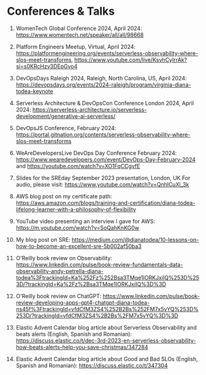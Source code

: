 # Conferences & Talks

1. WomenTech Global Conference 2024, April 2024: https://www.womentech.net/speaker/all/all/98668

2. Platform Engineers Meetup, Virtual, April 2024: https://platformengineering.org/events/serverless-observability-where-slos-meet-transforms, https://www.youtube.com/live/KsvhCyIrrAk?si=s0KRcHzv3DEpGvo4 

3. DevOpsDays Raleigh 2024, Raleigh, North Carolina, US, April 2024: https://devopsdays.org/events/2024-raleigh/program/virginia-diana-todea-keynote
   
4. Serverless Architecture & DevOpsCon Conference London 2024, April 2024: https://serverless-architecture.io/serverless-development/generative-ai-serverless/
   
5. DevOpsJS Conference, February 2024: 
https://portal.gitnation.org/contents/serverless-observability-where-slos-meet-transforms

6. WeAreDevelopersLive DevOps Day Conference February 2024: https://www.wearedevelopers.com/event/DevOps-Day-February-2024 and
https://youtube.com/watch?v=XO1FqCCgvfE

7. Slides for the SREday September 2023 presentation, London, UK
For audio, please visit: https://www.youtube.com/watch?v=QnhlCuXl_3k

8. AWS blog post on my certificate path: https://aws.amazon.com/blogs/training-and-certification/diana-todea-lifelong-learner-with-a-philosophy-of-flexibility

9. YouTube video presenting an interview I gave for AWS: https://m.youtube.com/watch?v=SoQahKnKG0w

10. My blog post on SRE: https://medium.com/@dianatodea/10-lessons-on-how-to-become-an-excellent-sre-5b002af50ba3

11. O'Reilly book review on Observability: 
https://www.linkedin.com/pulse/book-review-fundamentals-data-observability-andy-petrella-diana-todea%3FtrackingId=Ka%252Fz%252Bsa3TMqe1IORKJxiIQ%253D%253D/?trackingId=Ka%2Fz%2Bsa3TMqe1IORKJxiIQ%3D%3D

12. O'Reilly book review on ChatGPT:
https://www.linkedin.com/pulse/book-review-developing-apps-gpt4-chatgpt-diana-todea-ns45f%3FtrackingId=vfdCfM3ZS4%252B2Bs%252FM7x5vYQ%253D%253D/?trackingId=vfdCfM3ZS4%2B2Bs%2FM7x5vYQ%3D%3D

13. Elastic Advent Calendar blog article about Serverless Observability and beats alerts (English, Spanish and Romanian):
https://discuss.elastic.co/t/dec-3rd-2023-en-serverless-observability-how-beats-alerts-help-you-save-christmas/347284

14. Elastic Advent Calendar blog article about Good and Bad SLOs (English, Spanish and Romanian): https://discuss.elastic.co/t/347304
